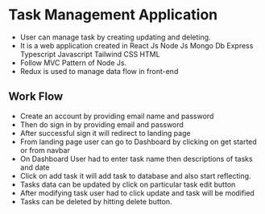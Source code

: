 # Task Management Application
- User can manage task by creating updating and deleting.
- It is a web application created in React Js Node Js Mongo Db Express Typescript Javascript Tailwind CSS HTML 
- Follow MVC Pattern of Node Js.
- Redux is used to manage data flow in front-end 
## Work Flow
- Create an account by providing email name and password 
- Then do sign in by providing email and password
- After successful sign it will redirect to landing page 
- From landing page user can go to Dashboard by clicking on get started or from navbar 
- On Dashboard User had to enter task name then descriptions of tasks and date 
- Click on add task it will add task to database and also start reflecting.
- Tasks data can be updated by click on particular task edit button
- After modifying task user had to click update and task will be modified 
- Tasks can be deleted by hitting delete button.
